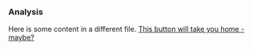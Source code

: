 ### Analysis

Here is some content in a different file. <a href="index">This button will take you home - maybe?</a>
